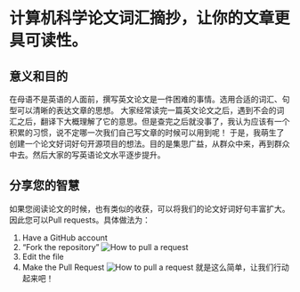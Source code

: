 # 计算机科学论文词汇摘抄，让你的文章更具可读性。

## 意义和目的
在母语不是英语的人面前，撰写英文论文是一件困难的事情。选用合适的词汇、句型可以清晰的表达文章的思想。
大家经常读完一篇英文论文之后，遇到不会的词汇之后，翻译下大概理解了它的意思。但是查完之后就没事了，我认为应该有一个积累的习惯，说不定哪一次我们自己写文章的时候可以用到呢！
于是，我萌生了创建一个论文好词好句开源项目的想法。目的是集思广益，从群众中来，再到群众中去。然后大家的写英语论文水平逐步提升。
## 分享您的智慧
如果您阅读论文的时候，也有类似的收获，可以将我们的论文好词好句丰富扩大。因此您可以Pull requests。具体做法为：
1. Have a GitHub account
2. “Fork the repository”
![How to pull a request](https://hisham.hm/img/posts/github-fork.png)
3. Edit the file
4. Make the Pull Request
![How to pull a request](https://hisham.hm/img/posts/github-comparepr.png)
就是这么简单，让我们行动起来吧！
